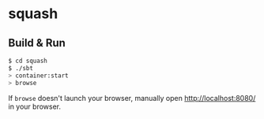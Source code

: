 # squash #

## Build & Run ##

```sh
$ cd squash
$ ./sbt
> container:start
> browse
```

If `browse` doesn't launch your browser, manually open [http://localhost:8080/](http://localhost:8080/) in your browser.
